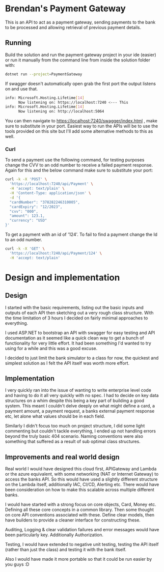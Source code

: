 # Brendan's Payment Gateway

This is an API to act as a payment gateway, sending payments to the bank to be processed and allowing retrieval of previous payment details.

## Running

Build the solution and run the payment gateway project in your ide (easier) or run it manually from the command line from inside the solution folder with:


```bash
dotnet run --project=PaymentGateway
```
If swagger doesn't automatically open grab the first port the output listens on and use that.

```bash
info: Microsoft.Hosting.Lifetime[14]
      Now listening on: https://localhost:7240 <--- This
info: Microsoft.Hosting.Lifetime[14]
      Now listening on: http://localhost:5064
```

You can then navigate to [https://localhost:7240/swagger/index.html](https://localhost:7240/swagger/index.html) , make sure to substitute in your port.
Easiest way to run the APIs will be to use the tools provided on this site but I'll add some alternative methods to this as well.

### Curl

To send a payment use the following command, for testing purposes change the CVV to an odd number to receive a failed payment response. Again for this and the below command make sure to substitute your port:

```bash
curl -k -X 'POST' \
  'https://localhost:7240/api/Payment' \
  -H 'accept: text/plain' \
  -H 'Content-Type: application/json' \
  -d '{
  "cardNumber": "378282246310005",
  "cardExpiry": "12/2023",
  "cvv": "000",
  "amount": 123.1,
  "currency": "USD"
}'
```

To get a payment with an id of '124'. To fail to find a payment change the Id to an odd number.
```bash
curl -k -X 'GET' \
  'https://localhost:7240/api/Payment/124' \
  -H 'accept: text/plain'
```
# Design and implementation
## Design
I started with the basic requirements, listing out the basic inputs and outputs of each API then sketching out a very rough class structure. With the time limitation of 3 hours I decided on fairly minimal approaches to everything. 

I used ASP.NET to bootstrap an API with swagger for easy testing and API documentation as it seemed like a quick clean way to get a bunch of functionality for very little effort. It had been something I'd wanted to try using for a while and this was a good excuse.
 
I decided to just limit the bank simulator to a class for now, the quickest and simplest solution as I felt the API itself was worth more effort. 

## Implementation
I very quickly ran into the issue of wanting to write enterprise level code and having to do it all very quickly with no spec. I had to decide on key data structures on a whim despite this being a key part of building a good system. This meant I couldn't delve deeply on what might define a card, a payment amount, a payment request, a banks external payment response etc, let alone what values should be in each field. 

Similarly I didn't focus too much on project structure, I did some light commenting but couldn't tackle everything, I ended up not handling errors beyond the truly basic 404 scenario. Naming conventions were also something that suffered as a result of sub optimal class structures.

## Improvements and real world design
Real world I would have designed this cloud first, APIGateway and Lambda or the azure equivalent, with some networking (NAT or Internet Gateway) to access the banks API. So this would have used a slightly different structure on the Lambda itself, additionally IAC, CI/CD, Alerting etc. There would have been consideration on how to make this scalable across multiple different banks.

I would have started with a strong focus on core objects, Card, Money etc. Defining all these core concepts in a common library. Then some thought on core API conventions associated with these. Define clear models, then have builders to provide a cleaner interface for constructing these.

Auditing, Logging & clear validation failures and error messages would have been particularly key. Additionally Authorization.

Testing, I would have extended to negative unit testing, testing the API itself (rather than just the class) and testing it with the bank itself.

Also I would have made it more portable so that it could be run easier by you guys :D